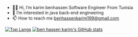 - 👋😊 Hi, I’m karim benhassen Software Engineer From Tunisia
- 👀 I’m interested in java back-end engineering 
- 📫 How to reach me benhassenkarim199@gmail.com

<!---
benhassenkarim/benhassenkarim is a ✨ special ✨ repository because its `README.md` (this file) appears on your GitHub profile.
You can click the Preview link to take a look at your changes.
--->



[![Top Langs](https://github-readme-stats-git-masterrstaa-rickstaa.vercel.app/api/top-langs/?username=benhassenkarim)](https://github.com/anuraghazra/github-readme-stats)
[![ben hassen karim's GitHub stats](https://github-readme-stats.vercel.app/api/top-langs?username=benhassenkarim&hide=html,scss,stylus,blade,jupyter%20notebook,python,css,shell,batchfile,dockerfile,typescript&theme=algolia&show_icons=true)](https://github.com/benhassenkarim)
